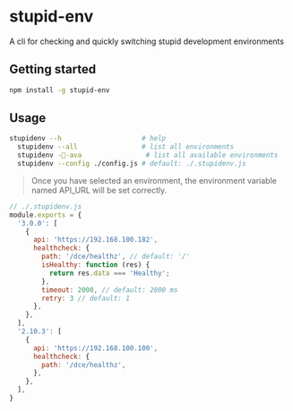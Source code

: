 # stupid-env
A cli for checking and quickly switching stupid development environments

## Getting started
``` bash
npm install -g stupid-env
```

## Usage
``` bash
stupidenv --h                    # help
  stupidenv --all                # list all environments
  stupidenv --ava                # list all available environments
  stupidenv --config ./config.js # default: ./.stupidenv.js
```
> Once you have selected an environment, the environment variable named API_URL will be set correctly.


``` javascript
// ./.stupidenv.js
module.exports = {
  '3.0.0': [
    {
      api: 'https://192.168.100.182',
      healthcheck: {
        path: '/dce/healthz', // default: '/'
        isHealthy: function (res) {
          return res.data === 'Healthy';
        },
        timeout: 2000, // default: 2000 ms
        retry: 3 // default: 1
      },
    },
  ],
  '2.10.3': [
    {
      api: 'https://192.168.100.100',
      healthcheck: {
        path: '/dce/healthz',
      },
    },
  ],
}
```